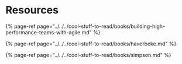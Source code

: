 # Resources

{% page-ref page="../../../cool-stuff-to-read/books/building-high-performance-teams-with-agile.md" %}

{% page-ref page="../../../cool-stuff-to-read/books/haverbeke.md" %}

{% page-ref page="../../../cool-stuff-to-read/books/simpson.md" %}

